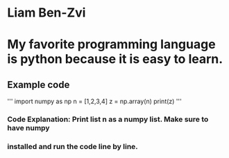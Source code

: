# Liam Ben-Zvi
# My favorite programming language is python because it is easy to learn.

## Example code
'''
import numpy as np
n = [1,2,3,4]
z = np.array(n)
print(z)
'''

### Code Explanation: Print list n as a numpy list. Make sure to have numpy
### installed and run the code line by line.
